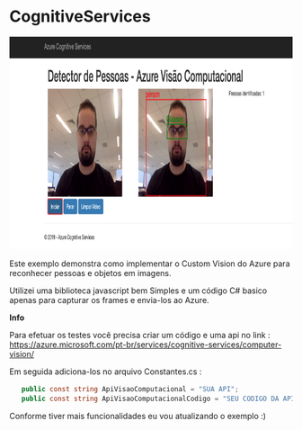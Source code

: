 # CognitiveServices

<img src="https://github.com/TBertuzzi/CognitiveServices/blob/master/Resources/Exemplo.png?raw=true" alt="Smiley face" height="378" width="975">

Este exemplo demonstra como implementar o Custom Vision do Azure para reconhecer pessoas e objetos em imagens.

Utilizei uma biblioteca javascript bem Simples e um código C# basico apenas para capturar os frames e envia-los ao Azure.

**Info**

Para efetuar os testes você precisa criar um código e uma api no link : https://azure.microsoft.com/pt-br/services/cognitive-services/computer-vision/

Em seguida adiciona-los no arquivo Constantes.cs :

```csharp
   public const string ApiVisaoComputacional = "SUA API";
   public const string ApiVisaoComputacionalCodigo = "SEU CODIGO DA API";
``````

Conforme tiver mais funcionalidades eu vou atualizando o exemplo :) 


